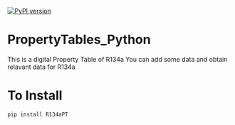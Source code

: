 [![PyPI version](https://badge.fury.io/py/R134aPT.svg)](https://badge.fury.io/py/R134aPT)
# PropertyTables_Python
This is a digital Property Table of R134a
You can add some data and obtain relavant data for R134a

# To Install

    pip install R134aPT
